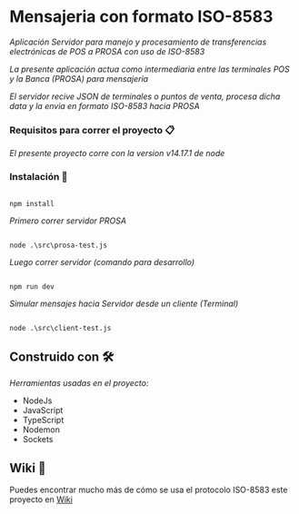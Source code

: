 # Mensajeria con formato ISO-8583

_Aplicación Servidor para manejo y procesamiento de transferencias electrónicas de POS a PROSA con uso de ISO-8583_

_La presente aplicación actua como intermediaria entre las terminales POS y la Banca (PROSA) para mensajeria_

_El servidor recive JSON de terminales o puntos de venta, procesa dicha data y la envia en formato ISO-8583 hacia PROSA_

### Requisitos para correr el proyecto 📋

_El presente proyecto corre con la version v14.17.1 de node_

### Instalación 🔧

```shell

npm install
```

_Primero correr servidor PROSA_

```shell

node .\src\prosa-test.js
```

_Luego correr servidor (comando para desarrollo)_

```shell

npm run dev
```

_Simular mensajes hacia Servidor desde un cliente (Terminal)_

```shell

node .\src\client-test.js
```

## Construido con 🛠️

_Herramientas usadas en el proyecto:_

* NodeJs
* JavaScript
* TypeScript
* Nodemon
* Sockets

## Wiki 📖

Puedes encontrar mucho más de cómo se usa el protocolo ISO-8583 este proyecto en [Wiki](https://es.wikipedia.org/wiki/ISO_8583)

